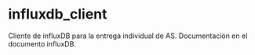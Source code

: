 # influxdb_client
Cliente de influxDB para la entrega individual de AS.
Documentación en el documento influxDB.
